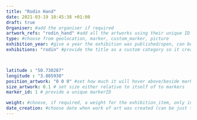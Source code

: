 ```yaml
---
title: "Rodin Hand"
date: 2021-03-19 10:45:38 +01:00
draft: true
Organiser: #add the organiser if required
artwork_refs: "rodin_hand" #add all the artworks using their unique ID Name
type: #choose from geolocation, marker, custom_marker, picture
exhibition_year: #give a year the exhibition was published/open, can be different of creation date of this item
exhibitions: "rodin" #provide the title as a custom category so it creates a page for the exhibition



latitude : "50.730287"
longitude : "3.805930"
position_artwork: "0 0 0" #set how much it will hover above/beside marker/geolocation. Use "0 0 0" for 3 axes
size_artwork: 0.1 # set size either relative to itself of to markers
marker_id: 1 # provide a unique markerID

weight: #choose, if required, a weight for the exhibition_item, only integers
date_creation: #choose date when work of art was created (can be just the year if needed)
---
```

